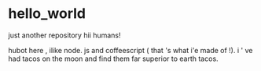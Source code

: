 # hello_world
just another repository 
hii humans!

hubot here , ilike node. js and coffeescript ( that 's what i'e made of !).
i ' ve had tacos on the moon and find them far superior to earth tacos.
